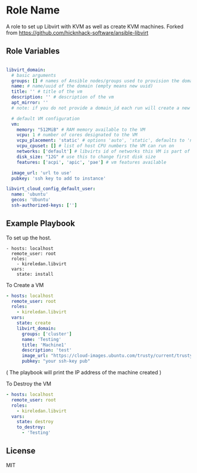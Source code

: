 Role Name
=========

A role to set up Libvirt with KVM as well as create KVM machines. Forked from https://github.com/hicknhack-software/ansible-libvirt

Role Variables
--------------

``` yaml

libvirt_domain:
  # basic arguments
  groups: [] # names of Ansible nodes/groups used to provision the domain
  name: # name/uuid of the domain (empty means new uuid)
  title: '' # title of the vm
  description: '' # description of the vm
  apt_mirror: ''
  # note: if you do not provide a domain_id each run will create a new vm!

  # default VM configuration
  vm:
    memory: "512MiB" # RAM memory available to the VM
    vcpu: 1 # number of cores designated to the VM
    vcpu_placement: 'static' # options 'auto', 'static', defaults to 'numatune'
    vcpu_cpuset: [] # list of host CPU numbers the VM can run on
    networks: ['default'] # libvirts id of networks this VM is part of
    disk_size: "12G" # use this to change first disk size
    features: ['acpi', 'apic', 'pae'] # vm features available

  image_url: 'url to use'
  pubkey: 'ssh key to add to instance'

libvirt_cloud_config_default_user:
  name: 'ubuntu'
  gecos: 'Ubuntu'
  ssh-authorized-keys: ['']
```

Example Playbook
----------------

To set up the host. 

    - hosts: localhost
	  remote_user: root
	  roles:
	    - kireledan.libvirt
	  vars:
	    state: install

To Create a VM

``` yaml
- hosts: localhost
  remote_user: root
  roles:
    - kireledan.libvirt
  vars:
    state: create
    libvirt_domain:
      groups: ['cluster'] 
      name: 'Testing'
      title: 'Machine1' 
      description: 'test'
      image_url: "https://cloud-images.ubuntu.com/trusty/current/trusty-server-cloudimg-amd64-disk1.img"
      pubkey: "your ssh-key pub"

```
( The playbook will print the IP address of the machine created )


To Destroy the VM

``` yaml
- hosts: localhost
  remote_user: root
  roles:
    - kireledan.libvirt
  vars:
    state: destroy
    to_destroy: 
      - 'Testing'
```

License
-------

MIT

